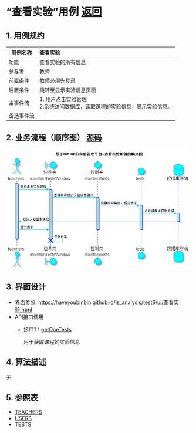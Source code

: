 ﻿<!-- markdownlint-disable MD033-->
<!-- 禁止MD033类型的警告 https://www.npmjs.com/package/markdownlint -->

# “查看实验”用例 [返回](../README.md)
## 1. 用例规约

|用例名称|查看实验|
|-------|:-------------|
|功能|查看实验的所有信息|
|参与者|教师|
|前置条件|教师必须先登录|
|后置条件|跳转至显示实验信息页面|
|主事件流|1. 用户点击实验管理<br/>2.系统访问数据库，读取课程的实验信息，显示实验信息。|
|备选事件流| |

## 2. 业务流程（顺序图） [源码](../src/sequence查看实验.puml)
![sequence1](../image/sequence查看实验.png)

## 3. 界面设计
- 界面参照: https://haveyoubinbin.github.io/is_analysis/test6/ui/查看实验.html
- API接口调用
    - 接口1：[getOneTests](../接口/getOneTests.md)

        用于获取课程的实验信息

## 4. 算法描述
无

## 5. 参照表
- [TEACHERS](../数据库设计.md/#TEACHERS)
- [USERS](../数据库设计.md/#USERS)
- [TESTS](../数据库设计.md/#TESTS)
